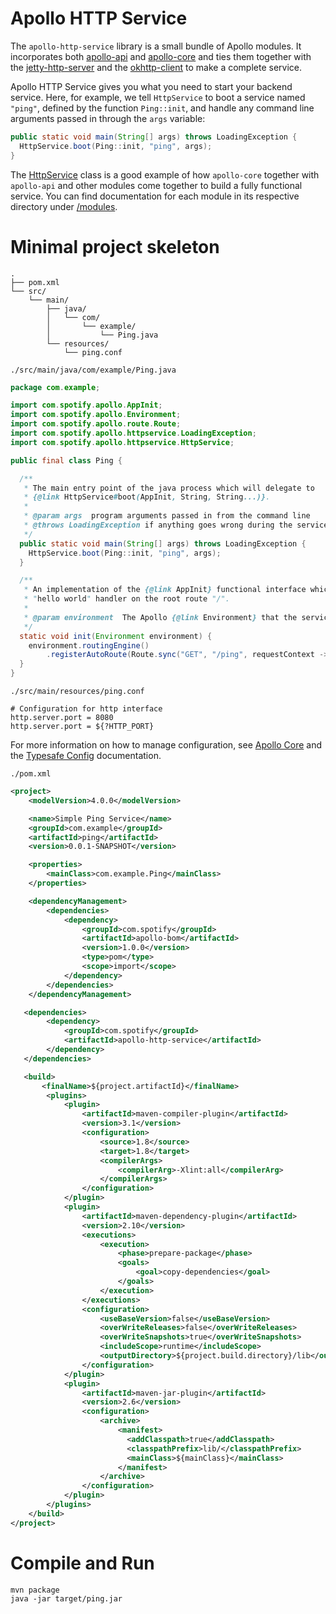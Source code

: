Apollo HTTP Service
===================

The `apollo-http-service` library is a small bundle of Apollo modules. It incorporates both
[apollo-api](../apollo-api) and [apollo-core](../apollo-core) and ties them together with the
[jetty-http-server](../modules/jetty-http-server) and the [okhttp-client](../modules/okhttp-client)
to make a complete service.

Apollo HTTP Service gives you what you need to start your backend service. Here, for example, we
tell `HttpService` to boot a service named `"ping"`, defined by the function `Ping::init`, and
handle any command line arguments passed in through the `args` variable:

```java
public static void main(String[] args) throws LoadingException {
  HttpService.boot(Ping::init, "ping", args);
}
```

The [HttpService](src/main/java/com/spotify/apollo/httpservice/HttpService.java)
class is a good example of how `apollo-core` together with `apollo-api` and other modules come
together to build a fully functional service. You can find documentation for each
module in its respective directory under [/modules](../modules).

Minimal project skeleton
========================

```plain
.
├── pom.xml
└── src/
    └── main/
        ├── java/
        │   └── com/
        │       └── example/
        │           └── Ping.java
        └── resources/
            └── ping.conf
```

`./src/main/java/com/example/Ping.java`
```java
package com.example;

import com.spotify.apollo.AppInit;
import com.spotify.apollo.Environment;
import com.spotify.apollo.route.Route;
import com.spotify.apollo.httpservice.LoadingException;
import com.spotify.apollo.httpservice.HttpService;

public final class Ping {

  /**
   * The main entry point of the java process which will delegate to
   * {@link HttpService#boot(AppInit, String, String...)}.
   *
   * @param args  program arguments passed in from the command line
   * @throws LoadingException if anything goes wrong during the service boot sequence
   */
  public static void main(String[] args) throws LoadingException {
    HttpService.boot(Ping::init, "ping", args);
  }

  /**
   * An implementation of the {@link AppInit} functional interface which simply sets up a
   * "hello world" handler on the root route "/".
   *
   * @param environment  The Apollo {@link Environment} that the service is in.
   */
  static void init(Environment environment) {
    environment.routingEngine()
        .registerAutoRoute(Route.sync("GET", "/ping", requestContext -> "pong"));
  }
}
```

`./src/main/resources/ping.conf`
```
# Configuration for http interface
http.server.port = 8080
http.server.port = ${?HTTP_PORT}
```

For more information on how to manage configuration, see [Apollo Core](../apollo-core) and the [Typesafe Config](https://github.com/typesafehub/config) documentation.

`./pom.xml`
```xml
<project>
    <modelVersion>4.0.0</modelVersion>

    <name>Simple Ping Service</name>
    <groupId>com.example</groupId>
    <artifactId>ping</artifactId>
    <version>0.0.1-SNAPSHOT</version>

    <properties>
        <mainClass>com.example.Ping</mainClass>
    </properties>

    <dependencyManagement>
        <dependencies>
            <dependency>
                <groupId>com.spotify</groupId>
                <artifactId>apollo-bom</artifactId>
                <version>1.0.0</version>
                <type>pom</type>
                <scope>import</scope>
            </dependency>
        </dependencies>
    </dependencyManagement>

   <dependencies>
        <dependency>
            <groupId>com.spotify</groupId>
            <artifactId>apollo-http-service</artifactId>
        </dependency>
   </dependencies>

   <build>
       <finalName>${project.artifactId}</finalName>
        <plugins>
            <plugin>
                <artifactId>maven-compiler-plugin</artifactId>
                <version>3.1</version>
                <configuration>
                    <source>1.8</source>
                    <target>1.8</target>
                    <compilerArgs>
                        <compilerArg>-Xlint:all</compilerArg>
                    </compilerArgs>
                </configuration>
            </plugin>
            <plugin>
                <artifactId>maven-dependency-plugin</artifactId>
                <version>2.10</version>
                <executions>
                    <execution>
                        <phase>prepare-package</phase>
                        <goals>
                            <goal>copy-dependencies</goal>
                        </goals>
                    </execution>
                </executions>
                <configuration>
                    <useBaseVersion>false</useBaseVersion>
                    <overWriteReleases>false</overWriteReleases>
                    <overWriteSnapshots>true</overWriteSnapshots>
                    <includeScope>runtime</includeScope>
                    <outputDirectory>${project.build.directory}/lib</outputDirectory>
                </configuration>
            </plugin>
            <plugin>
                <artifactId>maven-jar-plugin</artifactId>
                <version>2.6</version>
                <configuration>
                    <archive>
                        <manifest>
                          <addClasspath>true</addClasspath>
                          <classpathPrefix>lib/</classpathPrefix>
                          <mainClass>${mainClass}</mainClass>
                        </manifest>
                    </archive>
                </configuration>
            </plugin>
        </plugins>
    </build>
</project>
```

Compile and Run
===============
```
mvn package
java -jar target/ping.jar
```
